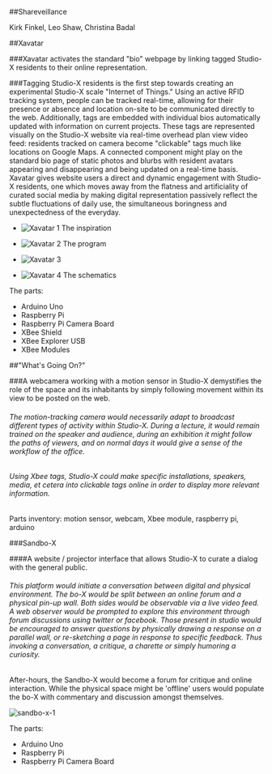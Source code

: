 ##Shareveillance

Kirk Finkel, Leo Shaw, Christina Badal

##Xavatar

###Xavatar activates the standard "bio" webpage by linking tagged Studio-X residents to their online representation.

###Tagging Studio-X residents is the first step towards creating an experimental Studio-X scale "Internet of Things." Using an active RFID tracking system, people can be tracked real-time, allowing for their presence or absence and location on-site to be communicated directly to the web. Additionally,  tags are embedded with individual bios automatically updated with information on current projects. These tags are represented visually on the Studio-X website via real-time overhead plan view video feed: residents tracked on camera become "clickable" tags much like locations on Google Maps. A connected component might play on the standard bio page of static photos and blurbs with resident avatars appearing and disappearing and being updated on a real-time basis. Xavatar gives website users a direct and dynamic engagement with Studio-X residents, one which moves away from the flatness and artificiality of curated social media by making digital representation passively reflect the subtle fluctuations of daily use, the simultaneous boringness and unexpectedness of the everyday. 

* ![Xavatar 1](https://raw.github.com/site2site/shareveillance/master/images/S2S-Xavatar-1.png)
The inspiration

* ![Xavatar 2](https://raw.github.com/site2site/shareveillance/master/images/S2S-Xavatar-2.png)
The program

* ![Xavatar 3](https://raw.github.com/site2site/shareveillance/master/images/S2S-Xavatar-3.png)

* ![Xavatar 4](https://raw.github.com/site2site/shareveillance/master/images/S2S-Xavatar-4.png)
The schematics

The parts:
* Arduino Uno
* Raspberry Pi
* Raspberry Pi Camera Board
* XBee Shield
* XBee Explorer USB
* XBee Modules


##"What's Going On?"

###A webcamera working with a motion sensor in Studio-X demystifies the role of the space and its inhabitants by simply following movement within its view to be posted on the web.


###### The motion-tracking camera would necessarily adapt to broadcast different types of activity within Studio-X. During a lecture, it would remain trained on the speaker and audience, during an exhibition it might follow the paths of viewers, and on normal days it would give a sense of the workflow of the office.

###### Using Xbee tags, Studio-X could make specific installations, speakers, media, et cetera into clickable tags online in order to display more relevant information.

Parts inventory: motion sensor, webcam, Xbee module, raspberry pi, arduino



###Sandbo-X

####A website / projector interface that allows Studio-X to curate a dialog with the general public.

###### This platform would initiate a conversation between digital and physical environment. The bo-X would be split between an online forum and a physical pin-up wall. Both sides would be observable via a live video feed. A web observer would be prompted to explore this environment through forum discussions using twitter or facebook. Those present in studio would be encouraged to answer questions by physically drawing a response on a parallel wall, or re-sketching a page in response to specific feedback. Thus invoking a conversation, a critique, a charette or simply humoring a curiosity.

After-hours, the Sandbo-X would become a forum for critique and online interaction. While the physical space might be 'offline' users would populate the bo-X with commentary and discussion amongst themselves.

![sandbo-x-1](http://payload201.cargocollective.com/1/2/85269/6325473/SITE_sandboxai-01.png)

The parts:
* Arduino Uno
* Raspberry Pi
* Raspberry Pi Camera Board


